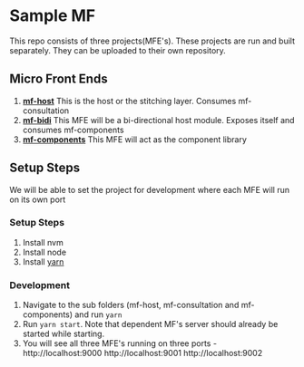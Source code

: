 # Sample MF

This repo consists of three projects(MFE's). These projects are run and built separately. They can be uploaded to their own repository.

## Micro Front Ends
1. [**mf-host**](./mf-host) This is the host or the stitching layer. Consumes mf-consultation
2. [**mf-bidi**](./mf-bidi) This MFE will be a bi-directional host module. Exposes itself and consumes mf-components
3. [**mf-components**](./mf-components) This MFE will act as the component library
## Setup Steps
We will be able to set the project for development where each MFE will run on its own port 

### Setup Steps
1. Install nvm
2. Install node
3. Install [yarn](https://yarnpkg.com/en/docs/install)

### Development
1. Navigate to the sub folders (mf-host, mf-consultation and mf-components) and run `yarn`
2. Run `yarn start`. Note that dependent MF's server should already be started while starting. 
3. You will see all three MFE's running on three ports - http://localhost:9000 http://localhost:9001 http://localhost:9002

